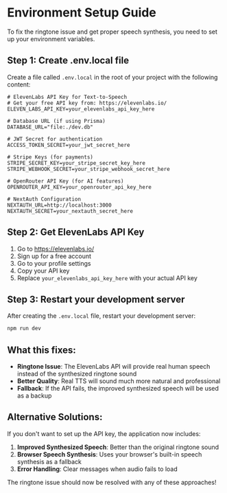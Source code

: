 # Environment Setup Guide

To fix the ringtone issue and get proper speech synthesis, you need to set up your environment variables.

## Step 1: Create .env.local file

Create a file called `.env.local` in the root of your project with the following content:

```env
# ElevenLabs API Key for Text-to-Speech
# Get your free API key from: https://elevenlabs.io/
ELEVEN_LABS_API_KEY=your_elevenlabs_api_key_here

# Database URL (if using Prisma)
DATABASE_URL="file:./dev.db"

# JWT Secret for authentication
ACCESS_TOKEN_SECRET=your_jwt_secret_here

# Stripe Keys (for payments)
STRIPE_SECRET_KEY=your_stripe_secret_key_here
STRIPE_WEBHOOK_SECRET=your_stripe_webhook_secret_here

# OpenRouter API Key (for AI features)
OPENROUTER_API_KEY=your_openrouter_api_key_here

# NextAuth Configuration
NEXTAUTH_URL=http://localhost:3000
NEXTAUTH_SECRET=your_nextauth_secret_here
```

## Step 2: Get ElevenLabs API Key

1. Go to https://elevenlabs.io/
2. Sign up for a free account
3. Go to your profile settings
4. Copy your API key
5. Replace `your_elevenlabs_api_key_here` with your actual API key

## Step 3: Restart your development server

After creating the `.env.local` file, restart your development server:

```bash
npm run dev
```

## What this fixes:

- **Ringtone Issue**: The ElevenLabs API will provide real human speech instead of the synthesized ringtone sound
- **Better Quality**: Real TTS will sound much more natural and professional
- **Fallback**: If the API fails, the improved synthesized speech will be used as a backup

## Alternative Solutions:

If you don't want to set up the API key, the application now includes:

1. **Improved Synthesized Speech**: Better than the original ringtone sound
2. **Browser Speech Synthesis**: Uses your browser's built-in speech synthesis as a fallback
3. **Error Handling**: Clear messages when audio fails to load

The ringtone issue should now be resolved with any of these approaches!
